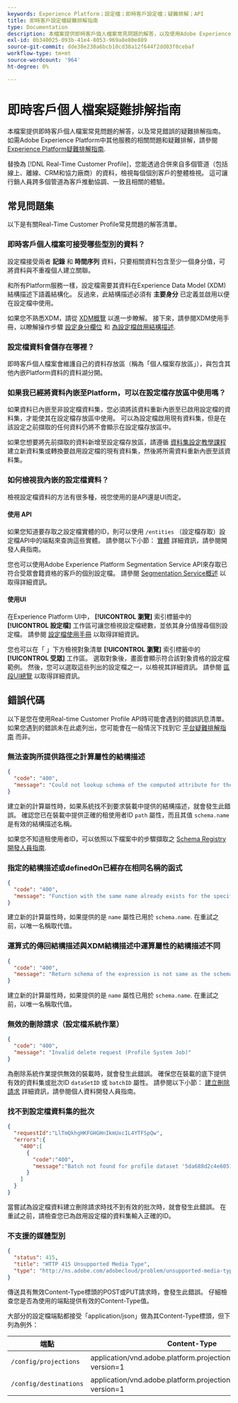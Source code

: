 ```yaml
---
keywords: Experience Platform；設定檔；即時客戶設定檔；疑難排解；API
title: 即時客戶設定檔疑難排解指南
type: Documentation
description: 本檔案提供即時客戶個人檔案常見問題的解答，以及使用Adobe Experience Platform處理個人檔案資料時常見錯誤的疑難排解指南。
exl-id: 0b340025-093b-41e4-8053-969a8e80e889
source-git-commit: dde38e230a6bcb10cd38a12f644f2dd03f0cebaf
workflow-type: tm+mt
source-wordcount: '964'
ht-degree: 0%

---
```


# 即時客戶個人檔案疑難排解指南

本檔案提供即時客戶個人檔案常見問題的解答，以及常見錯誤的疑難排解指南。 如需Adobe Experience Platform中其他服務的相關問題和疑難排解，請參閱 [Experience Platform疑難排解指南](../landing/troubleshooting.md).

替換為 [!DNL Real-Time Customer Profile]，您能透過合併來自多個管道（包括線上、離線、CRM和協力廠商）的資料，檢視每個個別客戶的整體檢視。 這可讓行銷人員跨多個管道為客戶推動協調、一致且相關的體驗。

## 常見問題集

以下是有關Real-Time Customer Profile常見問題的解答清單。

### 即時客戶個人檔案可接受哪些型別的資料？

設定檔接受兩者 **記錄** 和 **時間序列** 資料，只要相關資料包含至少一個身分值，可將資料與不重複個人建立關聯。

和所有Platform服務一樣，設定檔需要其資料在Experience Data Model (XDM)結構描述下語義結構化。 反過來，此結構描述必須有 **主要身分** 已定義並啟用以便在設定檔中使用。

如果您不熟悉XDM，請從 [XDM概覽](../xdm/home.md) 以進一步瞭解。 接下來，請參閱XDM使用手冊，以瞭解操作步驟 [設定身分欄位](../xdm/tutorials/create-schema-ui.md#identity-field) 和 [為設定檔啟用結構描述](../xdm/tutorials/create-schema-ui.md#profile).

### 設定檔資料會儲存在哪裡？

即時客戶個人檔案會維護自己的資料存放區（稱為「個人檔案存放區」），與包含其他內嵌Platform資料的資料湖分開。

### 如果我已經將資料內嵌至Platform，可以在設定檔存放區中使用嗎？

如果資料已內嵌至非設定檔資料集，您必須將該資料重新內嵌至已啟用設定檔的資料集，才能使其在設定檔存放區中使用。 可以為設定檔啟用現有資料集，但是在該設定之前擷取的任何資料仍將不會顯示在設定檔存放區中。

如果您想要將先前擷取的資料新增至設定檔存放區，請遵循 [資料集設定教學課程](./tutorials/dataset-configuration.md) 建立新資料集或轉換要啟用設定檔的現有資料集，然後將所需資料重新內嵌至該資料集。

### 如何檢視我內嵌的設定檔資料？

檢視設定檔資料的方法有很多種，視您使用的是API還是UI而定。

#### 使用 API

如果您知道要存取之設定檔實體的ID，則可以使用 `/entities` （設定檔存取）設定檔API中的端點來查詢這些實體。 請參閱以下小節： [實體](./api/entities.md) 詳細資訊，請參閱開發人員指南。

您也可以使用Adobe Experience Platform Segmentation Service API來存取已符合受眾會籍資格的客戶的個別設定檔。 請參閱 [Segmentation Service概述](../segmentation/home.md) 以取得詳細資訊。

#### 使用UI

在Experience Platform UI中， **[!UICONTROL 瀏覽]** 索引標籤中的 **[!UICONTROL 設定檔]** 工作區可讓您檢視設定檔總數，並依其身分值搜尋個別設定檔。 請參閱 [設定檔使用手冊](./ui/user-guide.md) 以取得詳細資訊。

您也可以在「 」下方檢視對象清單 **[!UICONTROL 瀏覽]** 索引標籤中的 **[!UICONTROL 受眾]** 工作區。 選取對象後，畫面會顯示符合該對象資格的設定檔範例。 然後，您可以選取這些列出的設定檔之一，以檢視其詳細資訊。 請參閱 [區段UI總覽](../segmentation/ui/overview.md) 以取得詳細資訊。

## 錯誤代碼

以下是您在使用Real-time Customer Profile API時可能會遇到的錯誤訊息清單。 如果您遇到的錯誤未在此處列出，您可能會在一般情況下找到它 [平台疑難排解指南](../landing/troubleshooting.md) 而非。

### 無法查詢所提供路徑之計算屬性的結構描述

```json
{
  "code": "400",
  "message": "Could not lookup schema of the computed attribute for the provided path"
}
```

建立新的計算屬性時，如果系統找不到要求裝載中提供的結構描述，就會發生此錯誤。 確認您已在裝載中提供正確的租使用者ID `path` 屬性，而且其值 `schema.name` 是有效的結構描述名稱。

如果您不知道租使用者ID，可以依照以下檔案中的步驟擷取之 [Schema Registry開發人員指南](../xdm/api/getting-started.md).

### 指定的結構描述或definedOn已經存在相同名稱的函式

```json
{
  "code": "400",
  "message": "Function with the same name already exists for the specified schema or definedOn"
}
```

建立新的計算屬性時，如果提供的是 `name` 屬性已用於 `schema.name`. 在重試之前，以唯一名稱取代值。

### 運算式的傳回結構描述與XDM結構描述中運算屬性的結構描述不同

```json
{
  "code": "400",
  "message": "Return schema of the expression is not same as the schema of the computed attribute in the XDM schema"
}
```

建立新的計算屬性時，如果提供的是 `name` 屬性已用於 `schema.name`. 在重試之前，以唯一名稱取代值。

### 無效的刪除請求（設定檔系統作業）

```json
{
  "code": "400",
  "message": "Invalid delete request (Profile System Job)"
}
```

為刪除系統作業提供無效的裝載時，就會發生此錯誤。 確保您在裝載的底下提供有效的資料集或批次ID `dataSetID` 或 `batchID` 屬性。 請參閱以下小節： [建立刪除請求](./api/profile-system-jobs.md#create-a-delete-request) 詳細資訊，請參閱個人資料開發人員指南。

### 找不到設定檔資料集的批次

```json
{
  "requestId":"LlTmQkhgHKFGHGHnIkmUxcIL4YTFSpQw",
  "errors":{
    "400":[
      {
        "code":"400",
        "message":"Batch not found for profile dataset '5da688d2c4e60518ad25b7b1'"
      }
    ]
  }
}
```

當嘗試為設定檔資料建立刪除請求時找不到有效的批次時，就會發生此錯誤。 在重試之前，請檢查您已為啟用設定檔的資料集輸入正確的ID。

### 不支援的媒體型別

```json
{
  "status": 415,
  "title": "HTTP 415 Unsupported Media Type",
  "type": "http://ns.adobe.com/adobecloud/problem/unsupported-media-type"
}
```

傳送具有無效Content-Type標頭的POST或PUT請求時，會發生此錯誤。 仔細檢查您是否為使用的端點提供有效的Content-Type值。

大部分的設定檔端點都接受「application/json」做為其Content-Type標頭，但下列為例外：

| 端點 | Content-Type |
| --- | --- |
| `/config/projections` | application/vnd.adobe.platform.projectionConfig+json； version=1 |
| `/config/destinations` | application/vnd.adobe.platform.projectionDestination+json； version=1 |
